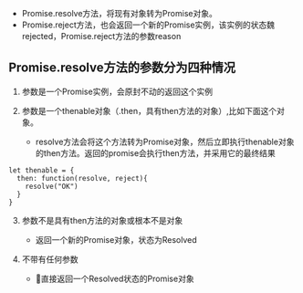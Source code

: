 
* Promise.resolve方法，将现有对象转为Promise对象。 
* Promise.reject方法，也会返回一个新的Promise实例，该实例的状态魏rejected，Promise.reject方法的参数reason


## Promise.resolve方法的参数分为四种情况
1. 参数是一个Promise实例，会原封不动的返回这个实例

2. 参数是一个thenable对象（.then，具有then方法的对象）,比如下面这个对象。
    - resolve方法会将这个方法转为Promise对象，然后立即执行thenable对象的then方法。返回的promise会执行then方法，并采用它的最终结果
```
let thenable = {
  then: function(resolve, reject){
    resolve("OK")
  }
}
```

3. 参数不是具有then方法的对象或根本不是对象
    - 返回一个新的Promise对象，状态为Resolved

4. 不带有任何参数
    - 直接返回一个Resolved状态的Promise对象